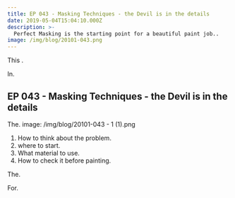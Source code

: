 ```yaml
---
title: EP 043 - Masking Techniques - the Devil is in the details
date: 2019-05-04T15:04:10.000Z
description: >-
  Perfect Masking is the starting point for a beautiful paint job..
image: /img/blog/20101-043.png
---
```


This .

In.

## EP 043 - Masking Techniques - the Devil is in the details

The.
image: /img/blog/20101-043 - 1 (1).png
1. How to think about the problem.
2. where to start.
3. What material to use.
4. How to check it before painting.

The.

For.
